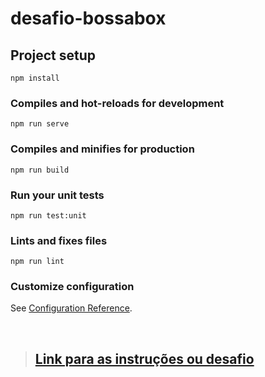 # desafio-bossabox

## Project setup
```
npm install
```

### Compiles and hot-reloads for development
```
npm run serve
```

### Compiles and minifies for production
```
npm run build
```

### Run your unit tests
```
npm run test:unit
```

### Lints and fixes files
```
npm run lint
```

### Customize configuration
See [Configuration Reference](https://cli.vuejs.org/config/).

</br>

>## <a href="https://app.bossabox.com/profile/skills/challenges/5e3c732f75530e000797e9bd">Link para as instruções ou desafio</a>